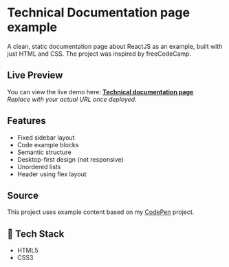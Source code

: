 # Technical Documentation page example

A clean, static documentation page about ReactJS as an example, built with just HTML and CSS. The project was inspired by freeCodeCamp.

## Live Preview

You can view the live demo here: [**Technical documentation page**](https://vaitukaityte20.github.io/Technical-documentation)  
_Replace with your actual URL once deployed._

## Features
- Fixed sidebar layout
- Code example blocks
- Semantic structure
- Desktop-first design (not responsive)
- Unordered lists
- Header using flex layout

## Source
This project uses example content based on my [CodePen](https://codepen.io/ej-sanmartin/pen/eLgQpQ) project.

## 🧱 Tech Stack
- HTML5
- CSS3
